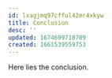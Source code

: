 ```yaml
---
id: lxagjmq97cfful42mr4xkyw
title: Conclusion
desc: ''
updated: 1674699718709
created: 1661539559753
---
```

Here lies the conclusion.
